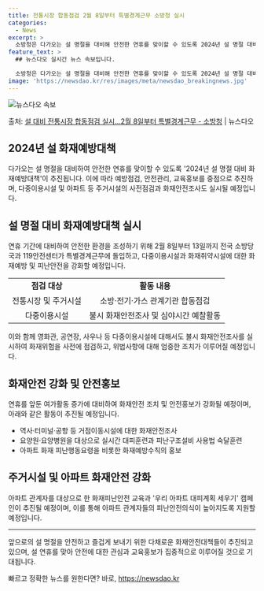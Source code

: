 ```yaml
---
title: 전통시장 합동점검 2월 8일부터 특별경계근무 소방청 실시
categories:
  - News
excerpt: >
  소방청은 다가오는 설 명절을 대비해 안전한 연휴를 맞이할 수 있도록 2024년 설 명절 대비 화재예방대책을 …
feature_text: >
  ## 뉴스다오 실시간 뉴스 속보입니다.

  소방청은 다가오는 설 명절을 대비해 안전한 연휴를 맞이할 수 있도록 2024년 설 명절 대비 화재예방대책을 …
image: 'https://newsdao.kr/res/images/meta/newsdao_breakingnews.jpg'
---
```


![뉴스다오 속보](https://newsdao.kr/res/images/meta/newsdao_breakingnews.jpg)

<p>출처: <a href="https://newsdao.kr/3050" rel="dofollow">설 대비 전통시장 합동점검 실시…2월 8일부터 특별경계근무 - 소방청</a> | 뉴스다오</p>

<h2>2024년 설 화재예방대책</h2>

<p data-ke-size="size16">다가오는 설 명절을 대비하여 안전한 연휴를 맞이할 수 있도록 '2024년 설 명절 대비 화재예방대책'이 추진됩니다. 이에 따라 예방점검, 안전관리, 교육홍보를 중점으로 추진하며, 다중이용시설 및 아파트 등 주거시설의 사전점검과 화재안전조사도 실시될 예정입니다.</p>

<h2>설 명절 대비 화재예방대책 실시</h2>

<p data-ke-size="size16">연휴 기간에 대비하여 안전한 환경을 조성하기 위해 2월 8일부터 13일까지 전국 소방당국과 119안전센터가 특별경계근무에 돌입하고, 다중이용시설과 화재취약시설에 대한 화재예방 및 피난안전을 강화할 예정입니다.</p>

<table>
    <tr>
        <td style="text-align: center; height: 17px;"><b>점검 대상</b></td>
        <td style="text-align: center; height: 17px;"><b>활동 내용</b></td>
    </tr>
    <tr>
        <td style="text-align: center; height: 17px;">전통시장 및 주거시설</td>
        <td style="text-align: center; height: 17px;">소방·전기·가스 관계기관 합동점검</td>
    </tr>
    <tr>
        <td style="text-align: center; height: 17px;">다중이용시설</td>
        <td style="text-align: center; height: 17px;">불시 화재안전조사 및 심야시간 예찰활동</td>
    </tr>
</table>

<p data-ke-size="size16">이와 함께 영화관, 공연장, 사우나 등 다중이용시설에 대해서도 불시 화재안전조사를 실시하여 화재위험을 사전에 점검하고, 위법사항에 대해 엄중한 조치가 이루어질 예정입니다.</p>

<h2>화재안전 강화 및 안전홍보</h2>

<p data-ke-size="size16">연휴를 앞둔 여가활동 증가에 대비하여 화재안전 조치 및 안전홍보가 강화될 예정이며, 아래와 같은 활동이 추진될 예정입니다.</p>

<ul>
    <li>역사·터미널·공항 등 거점이동시설에 대한 화재안전조사</li>
    <li>요양원·요양병원을 대상으로 실시간 대피훈련과 피난구조설비 사용법 숙달훈련</li>
    <li>아파트 화재 피난행동요령을 비롯한 화재예방수칙의 홍보</li>
</ul>

<h2>주거시설 및 아파트 화재안전 강화</h2>

<p data-ke-size="size16">아파트 관계자를 대상으로 한 화재피난안전 교육과 '우리 아파트 대피계획 세우기' 캠페인이 추진될 예정이며, 이를 통해 아파트 관계자들의 피난안전의식이 높아지도록 지원할 예정입니다.</p>

<hr>

<p data-ke-size="size16">앞으로의 설 명절을 안전하고 즐겁게 보내기 위한 다채로운 화재안전대책들이 추진되고 있으며, 설 연휴를 맞아 안전에 대한 관심과 교육홍보가 집중적으로 이루어질 것으로 기대됩니다.</p> 

빠르고 정확한 뉴스를 원한다면? 바로, <a href="https://newsdao.kr" rel="dofollow">https://newsdao.kr</a>


    
